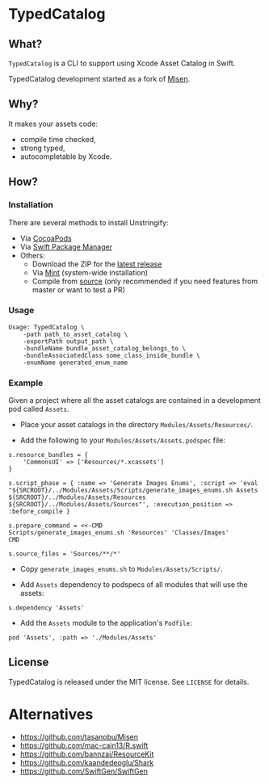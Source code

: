 # TypedCatalog

## What?

`TypedCatalog` is a CLI to support using Xcode Asset Catalog in Swift.

TypedCatalog development started as a fork of [Misen](https://github.com/tasanobu/Misen).

## Why?

It makes your assets code:

- compile time checked,
- strong typed,
- autocompletable by Xcode.

## How?

### Installation

There are several methods to install Unstringify:

- Via [CocoaPods](https://cocoapods.org)
- Via [Swift Package Manager](https://swift.org/package-manager)
- Others:
    - Download the ZIP for the [latest release](https://github.com/metrolab/Unstringify/releases/latest)
    - Via [Mint](https://github.com/yonaskolb/Mint) (system-wide installation)
    - Compile from [source](https://github.com/metrolab/TypedCatalog.git) (only recommended if you need features from master or want to test a PR)

### Usage

```
Usage: TypedCatalog \
    -path path_to_asset_catalog \
    -exportPath output_path \
    -bundleName bundle_asset_catalog_belongs_to \
    -bundleAssociatedClass some_class_inside_bundle \
    -enumName generated_enum_name
```

### Example

Given a project where all the asset catalogs are contained in a development pod called `Assets`. 

- Place your asset catalogs in the directory `Modules/Assets/Resources/`.

- Add the following to your `Modules/Assets/Assets.podspec` file:

```
s.resource_bundles = {
    'CommonsUI' => ['Resources/*.xcassets']
}

s.script_phase = { :name => 'Generate Images Enums', :script => 'eval "${SRCROOT}/../Modules/Assets/Scripts/generate_images_enums.sh Assets ${SRCROOT}/../Modules/Assets/Resources ${SRCROOT}/../Modules/Assets/Sources"', :execution_position => :before_compile }

s.prepare_command = <<-CMD
Scripts/generate_images_enums.sh 'Resources' 'Classes/Images'
CMD

s.source_files = 'Sources/**/*'
```

- Copy `generate_images_enums.sh` to  `Modules/Assets/Scripts/`.

- Add `Assets` dependency to podspecs of all modules that will use the assets:

```
s.dependency 'Assets'
```

- Add the `Assets` module to the application's `Podfile`:

```
pod 'Assets', :path => './Modules/Assets'
```

## License

TypedCatalog is released under the MIT license. See `LICENSE` for details.

# Alternatives

- <https://github.com/tasanobu/Misen>
- <https://github.com/mac-cain13/R.swift>
- <https://github.com/bannzai/ResourceKit>
- <https://github.com/kaandedeoglu/Shark>
- <https://github.com/SwiftGen/SwiftGen>
